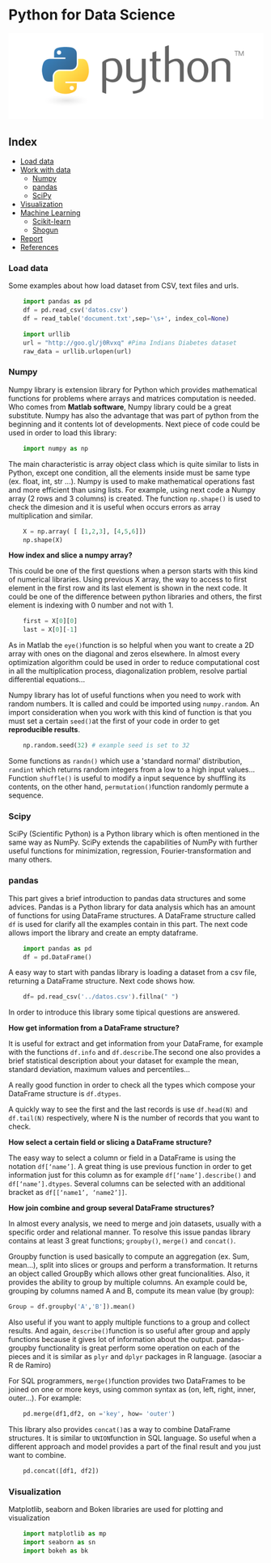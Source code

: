 # Python for Data Science

![alt text](static/python-logo.png "Python")

## Index
  * [Load data](#load_data)
  * [Work with data](#work_data)
    * [Numpy](#numpy)
    * [pandas](#pandas)
    * [SciPy](#scipy)
  * [Visualization](#visualization)
  * [Machine Learning](#ml)
    * [Scikit-learn](#scikit-learn)
    * [Shogun](#shogun)
  * [Report](#report)
  * [References](#references)


### Load data

Some examples about how load dataset from CSV, text files and urls.

````python
    import pandas as pd
    df = pd.read_csv('datos.csv')
    df = read_table('document.txt',sep='\s+', index_col=None)
````

````python
    import urllib
    url = "http://goo.gl/j0Rvxq" #Pima Indians Diabetes dataset 
    raw_data = urllib.urlopen(url)
````


### Numpy

Numpy library is extension library for Python which provides mathematical functions for problems where arrays and matrices computation is needed. Who comes from **Matlab software**, Numpy library could be a great substitute. Numpy has also the advantage that was part of python from the beginning and it contents lot of developments.  Next piece of code could be used in order to load this library:

````python
    import numpy as np
````
The main characteristic is array object class which is quite similar to lists in Python, except one condition, all the elements inside must be same type (ex. float, int, str ...). Numpy is used to make mathematical operations fast and more efficient than using lists.
For example, using next code a Numpy array (2 rows and 3 columns) is created. The function `np.shape()` is used to check the dimesion and it is useful when occurs errors as array multiplication and similar. 

````python
    X = np.array( [ [1,2,3], [4,5,6]]) 
    np.shape(X)
````
**How index and slice a numpy array?**

This could be one of the first questions when a person starts with this kind of numerical libraries. Using previous X array, the way to access to first element in the first row and its last element is shown in the next code. It could be one of the difference between python libraries and others, the first element is indexing with 0 number and not with 1.

````python
    first = X[0][0]
    last = X[0][-1]
````
As in Matlab the `eye()`function is so helpful when you want to create a 2D array with ones on the diagonal and zeros elsewhere. In almost every optimization algorithm could be used in order to reduce computational cost in all the multiplication process, diagonalization problem, resolve partial differential equations...

Numpy library has lot of useful functions when you need to work with random numbers. It is called and could be imported using `numpy.random`. An import consideration when you work with this kind of function is that you must set a certain `seed()`at the first of your code in order to get **reproducible results**. 
````python
    np.random.seed(32) # example seed is set to 32
````    
Some functions as `randn()` which use a 'standard normal' distribution, `randint` which returns random integers from a low to a high input values... Function `shuffle()`	is useful to modify a input sequence by shuffling its contents, on the other hand, `permutation()`function	randomly permute a sequence. 


### Scipy
SciPy (Scientific Python) is a Python library which is often mentioned in the same way as NumPy. SciPy extends the capabilities of NumPy with further useful functions for minimization, regression, Fourier-transformation and many others.


### pandas
This part gives a brief introduction to pandas data structures and some advices. Pandas is a Python library for data analysis which has an amount of functions for using DataFrame structures. A DataFrame structure called `df` is used for clarify all the examples contain in this part. The next code allows import the library and create an empty dataframe.

````python
    import pandas as pd
    df = pd.DataFrame()
````

A easy way to start with pandas library is loading a dataset from a csv file, returning a DataFrame structure. Next code shows how.

````python
    df= pd.read_csv('../datos.csv').fillna(" ")
````

In order to introduce this library some tipical questions are answered. 

**How get information from a DataFrame structure?**

It is useful for extract and get information from your DataFrame, for example with the functions `df.info` and `df.describe`.The second one also provides a brief statistical description about your dataset for example the mean, standard deviation, maximum values and percentiles…

A really good function in order to check all the types which compose your DataFrame structure is `df.dtypes`.

A quickly way to see the first and the last records is use `df.head(N)` and `df.tail(N)` respectively, where N is the number of records that you want to check.

**How select a certain field or slicing a DataFrame structure?**

The easy way to select a column or field in a DataFrame is using the notation `df[‘name’]`. A great thing is use previous function in order to get information just for this column as for example `df[‘name’].describe()` and `df[‘name’].dtypes`. Several columns can be selected with an additional bracket as `df[[‘name1’, ‘name2’]]`.


**How join combine and group several DataFrame structures?**

In almost every analysis, we need to merge and join datasets, usually with a specific order and relational manner. To resolve this issue pandas library contains at least 3 great functions; `groupby()`, `merge()` and `concat()`.

Groupby function is used basically to compute an aggregation (ex. Sum, mean…), split into slices or groups and perform a transformation. It returns an object called GroupBy which allows other great funcionalities. Also, it provides the ability to group by multiple columns. An example could be, grouping by columns named A and B, compute its mean value (by group): 

````python
Group = df.groupby('A','B']).mean()
````
Also useful if you want to apply multiple functions to a group and collect results. And again, `describe()`function is so useful after group and apply functions because it gives lot of information about the output. pandas-groupby functionality is great perform some operation on each of the pieces and it is similar as `plyr` and `dplyr` packages in R language. (asociar a R de Ramiro)

For SQL programmers, `merge()`function provides two DataFrames to be joined on one or more keys, using common syntax as (on, left, right, inner, outer...). For example:   

````python
    pd.merge(df1,df2, on ='key', how= 'outer')
````

This library also provides `concat()`as a way to combine DataFrame structures. It is similar to `UNION`function in SQL language. So useful when a different approach and model provides a part of the final result and you just want to combine. 

````python
    pd.concat([df1, df2])
````


### Visualization
Matplotlib, seaborn and Boken libraries are used for plotting and visualization
````python
    import matplotlib as mp
    import seaborn as sn
    import bokeh as bk
````

